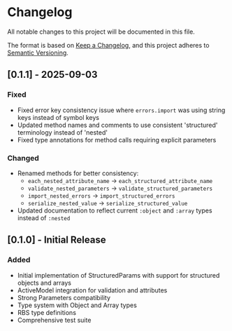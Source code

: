 # Changelog

All notable changes to this project will be documented in this file.

The format is based on [Keep a Changelog](https://keepachangelog.com/en/1.0.0/),
and this project adheres to [Semantic Versioning](https://semver.org/spec/v2.0.0.html).

## [0.1.1] - 2025-09-03

### Fixed
- Fixed error key consistency issue where `errors.import` was using string keys instead of symbol keys
- Updated method names and comments to use consistent 'structured' terminology instead of 'nested'
- Fixed type annotations for method calls requiring explicit parameters

### Changed
- Renamed methods for better consistency:
  - `each_nested_attribute_name` → `each_structured_attribute_name`
  - `validate_nested_parameters` → `validate_structured_parameters`
  - `import_nested_errors` → `import_structured_errors`
  - `serialize_nested_value` → `serialize_structured_value`
- Updated documentation to reflect current `:object` and `:array` types instead of `:nested`

## [0.1.0] - Initial Release

### Added
- Initial implementation of StructuredParams with support for structured objects and arrays
- ActiveModel integration for validation and attributes
- Strong Parameters compatibility
- Type system with Object and Array types
- RBS type definitions
- Comprehensive test suite

